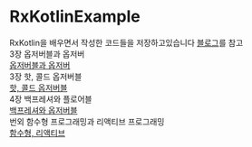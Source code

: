 # RxKotlinExample

RxKotlin을 배우면서 작성한 코드들을 저장하고있습니다
[블로그](https://hegunhee.tistory.com/category/Study/RxKotlin)를 참고  
3장 옵저버블과 옵저버  
[옵저버블과 옵저버](https://hegunhee.tistory.com/7)  
3장 핫, 콜드 옵저버블  
[핫, 콜드 옵저버블](https://hegunhee.tistory.com/8)  
4장 백프레셔와 플로어블  
[백프레셔와 옵저버블](https://hegunhee.tistory.com/9)  
번외 함수형 프로그래밍과 리액티브 프로그래밍  
[함수형, 리액티브](https://hegunhee.tistory.com/11)
